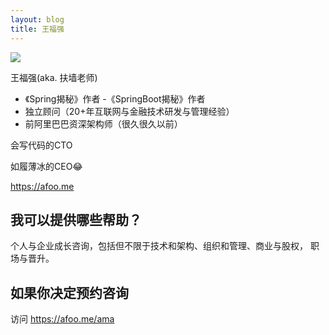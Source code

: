 ```yaml
---
layout: blog
title: 王福强
---
```


![](/images/avatars/darren.jpg)

王福强(aka. 扶墙老师)

- 《Spring揭秘》作者
-《SpringBoot揭秘》作者
- 独立顾问（20+年互联网与金融技术研发与管理经验）
- 前阿里巴巴资深架构师（很久很久以前）

会写代码的CTO

如履薄冰的CEO😂

https://afoo.me

## 我可以提供哪些帮助？

个人与企业成长咨询，包括但不限于技术和架构、组织和管理、商业与股权， 职场与晋升。


## 如果你决定预约咨询

访问 https://afoo.me/ama
